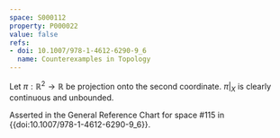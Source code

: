 ```yaml
---
space: S000112
property: P000022
value: false
refs:
- doi: 10.1007/978-1-4612-6290-9_6
  name: Counterexamples in Topology
---
```


Let $\pi: \mathbb{R}^2 \rightarrow \mathbb{R}$ be projection onto the second coordinate. $\pi|_X$ is clearly continuous and unbounded.

Asserted in the General Reference Chart for space #115 in
{{doi:10.1007/978-1-4612-6290-9_6}}.
